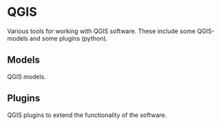 # QGIS

Various tools for working with QGIS software. These include some QGIS-models and some plugins (python).

## Models

QGIS models.

## Plugins

QGIS plugins to extend the functionality of the software.

